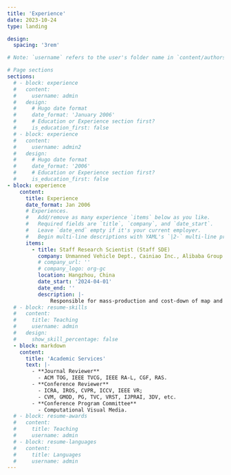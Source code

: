 ```yaml
---
title: 'Experience'
date: 2023-10-24
type: landing

design:
  spacing: '3rem'

# Note: `username` refers to the user's folder name in `content/authors/`

# Page sections
sections:
  # - block: experience
  #   content:
  #     username: admin
  #   design:
  #     # Hugo date format
  #     date_format: 'January 2006'
  #     # Education or Experience section first?
  #     is_education_first: false
  # - block: experience
  #   content:
  #     username: admin2
  #   design:
  #     # Hugo date format
  #     date_format: '2006'
  #     # Education or Experience section first?
  #     is_education_first: false
- block: experience
    content:
      title: Experience
      date_format: Jan 2006
      # Experiences.
      #   Add/remove as many experience `items` below as you like.
      #   Required fields are `title`, `company`, and `date_start`.
      #   Leave `date_end` empty if it's your current employer.
      #   Begin multi-line descriptions with YAML's `|2-` multi-line prefix.
      items:
        - title: Staff Research Scientist (Staff SDE)
          company: Unmanned Vehicle Dept., Cainiao Inc., Alibaba Group
          # company_url: ''
          # company_logo: org-gc
          location: Hangzhou, China
          date_start: '2024-04-01'
          date_end: ''
          description: |-
              Responsible for mass-production and cost-down of map and data.
  # - block: resume-skills
  #   content:
  #     title: Teaching
  #     username: admin
  #   design:
  #     show_skill_percentage: false
  - block: markdown
    content:
      title: 'Academic Services'
      text: |-
        - **Journal Reviewer**
          - ACM TOG, IEEE TVCG, IEEE RA-L, CGF, RAS.
        - **Conference Reviewer**
          - ICRA, IROS, CVPR, ICCV, IEEE VR;
          - CVM, GMOD, PG, TVC, VRST, IJPRAI, 3DV, etc.
        - **Conference Program Committee**
          - Computational Visual Media.
  # - block: resume-awards
  #   content:
  #     title: Teaching
  #     username: admin
  # - block: resume-languages
  #   content:
  #     title: Languages
  #     username: admin
---
```

